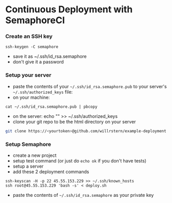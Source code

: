 # Continuous Deployment with SemaphoreCI

### Create an SSH key
```
ssh-keygen -C semaphore
```
- save it as ~/.ssh/id_rsa.semaphore
- don't give it a password

### Setup your server
- paste the contents of your `~/.ssh/id_rsa.semaphore.pub` to your server's `~/.ssh/authorized_keys` file:
- on your machine:
```
cat ~/.ssh/id_rsa.semaphore.pub | pbcopy
```
- on the server:
echo "<paste the key you just copied>" >> ~/.ssh/authorized_keys
- clone your git repo to be the html directory on your server
```bash
git clone https://<yourtoken>@github.com/willrstern/example-deployment.git html
```

### Setup Semaphore
- create a new project
- setup test command (or just do `echo ok` if you don't have tests)
- setup a server
- add these 2 deployment commands
```
ssh-keyscan -H -p 22 45.55.153.229 >> ~/.ssh/known_hosts
ssh root@45.55.153.229 'bash -s' < deploy.sh
```
- paste the contents of `~/.ssh/id_rsa.semaphore` as your private key
